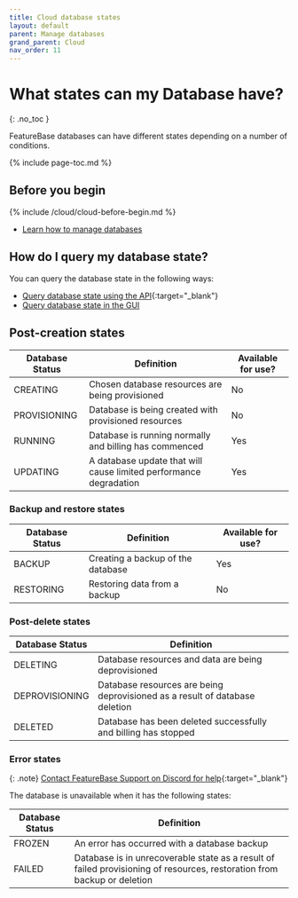 ```yaml
---
title: Cloud database states
layout: default
parent: Manage databases
grand_parent: Cloud
nav_order: 11
---
```


# What states can my Database have?
{: .no_toc }

FeatureBase databases can have different states depending on a number of conditions.

{% include page-toc.md %}

## Before you begin

{% include /cloud/cloud-before-begin.md %}
* [Learn how to manage databases](/docs/cloud/cloud-databases/cloud-db-manage)

## How do I query my database state?

You can query the database state in the following ways:

* [Query database state using the API](https://api-docs-featurebase-cloud.redoc.ly/latest#operation/getDatabase){:target="_blank"}
* [Query database state in the GUI](/docs/cloud/cloud-databases/cloud-db-details)

## Post-creation states

| Database Status | Definition | Available for use? |
|---|---|---|
| CREATING | Chosen database resources are being provisioned | No |
| PROVISIONING | Database is being created with provisioned resources | No |
| RUNNING | Database is running normally and billing has commenced | Yes |
| UPDATING | A database update that will cause limited performance degradation | Yes |

### Backup and restore states

| Database Status | Definition | Available for use? |
|---|---|---|
| BACKUP | Creating a backup of the database | Yes |
| RESTORING | Restoring data from a backup | No |

### Post-delete states

| Database Status | Definition |
|---|---|
| DELETING | Database resources and data are being deprovisioned |
| DEPROVISIONING | Database resources are being deprovisioned as a result of database deletion |
| DELETED | Database has been deleted successfully and billing has stopped |

### Error states

{: .note}
[Contact FeatureBase Support on Discord for help](https://discord.com/invite/bSBYjDbUUb){:target="_blank"}

The database is unavailable when it has the following states:

| Database Status | Definition |
|---|---|
| FROZEN | An error has occurred with a database backup |
| FAILED | Database is in unrecoverable state as a result of failed provisioning of resources, restoration from backup or deletion |
